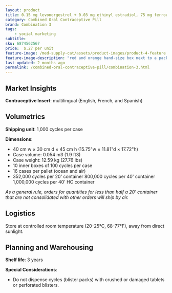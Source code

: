 ```yaml
---
layout: product
title: 0.15 mg levonorgestrel + 0.03 mg ethinyl estradiol, 75 mg ferrous fumarate
category: Combined Oral Contraceptive Pill 
brand: Combination 3
tags: 
    - social marketing
subtitle: 
sku: 6874562567
price:  $.27 per unit
feature-image: /med-supply-cat/assets/product-images/product-4-feature.png
feature-image-description: "red and orange hand-size box next to a packet of white and red pills"
last-updated: 2 months ago
permalink: /combined-oral-contraceptive-pill/combination-3.html
---
```

## Market Insights

**Contraceptive Insert**: multilingual (English, French, and Spanish)

## Volumetrics

**Shipping unit**: 1,000 cycles per case

**Dimensions**:

- 40 cm w × 30 cm d × 45 cm h (15.75"w × 11.81"d × 17.72"h)
- Case volume: 0.054 m3 (1.9 ft3)
- Case weight: 12.59 kg (27.76 lbs)
- 10 inner boxes of 100 cycles per case
- 16 cases per pallet (ocean and air)
- 352,000 cycles per 20' container 800,000 cycles per 40' container 1,000,000 cycles per 40' HC container

*As a general rule, orders for quantities for less than half a 20' container that are not consolidated with other orders will ship by air.*

## Logistics

Store at controlled room temperature (20-25°C, 68-77°F), away from direct sunlight.

## Planning and Warehousing 

**Shelf life**: 3 years

**Special Considerations**:

- Do not dispense cycles (blister packs) with crushed or damaged tablets or perforated blisters.